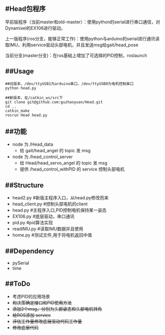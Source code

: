 #Head包程序
---
早前版程序（当前master和old-master）：使用python的serial进行串口通信，对Dynamixel的EX106进行驱动。

上一版程序(ros分支，能够正常工作)：使用python与arduino的serial进行通讯读取IMU，利用service驱动头部电机，并且发送msg给gait/head_pose

当前分支(master分支)：在ros基础上增加了可选择的PID控制，roslaunch


##Usage
---

	##旧版本，/dev/ttyUSB1为arduino串口，/dev/ttyUSB0为电机控制串口
	python head.py
	
	##新版本，在/catkin_ws/src下
	git clone git@github.com:guzhaoyuan/Head.git
	cd ..
	catkin_make
	rosrun Head head.py
	
##功能
---
-  node 为 /Head_data
	- 给 gait/head_angel 的 topic 发 msg
-  node 为 /head_control_server
	- 给 Head/head_servo_angel 的 topic 发 msg	
	- 提供 /head_control_withPID 的 service 控制头部电机

##Structure
---

- head2.py #新版主程序入口，从head.py修改而来
- head_client.py #控制头部电机的client
- head.py #主程序入口,PID控制电机保持某一姿态
- EX106.py #底层驱动，串口通讯
- pid.py #pid算法实现
- readIMU.py #读取IMU数据并且使用
- home.py #测试文件,用于将电机返回中值

##Dependency
---

- pySerial
- time

##ToDo
---

- 考虑PID的应用场景
- ~~和决策确定接口和PID使用方法~~
- ~~添加2个msg，分别为头部姿态和头部电机转角~~
- ~~给ROS添加 service~~
- ~~评估工作量修改底层驱动代码工作量~~
- ~~修改底层代码~~
